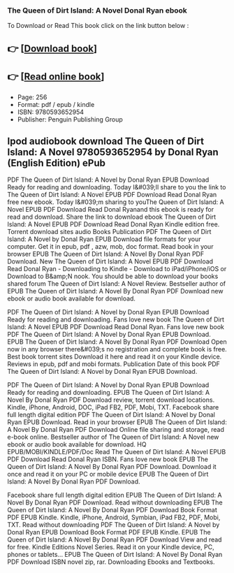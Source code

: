### The Queen of Dirt Island: A Novel Donal Ryan ebook

To Download or Read This book click on the link button below :

## 👉  [**[Download book](http://get-pdfs.com/download.php?group=book&from=github.com&id=701203&lnk=1081 "Download book")**]

## 👉  [**[Read online book](http://get-pdfs.com/download.php?group=book&from=github.com&id=701203&lnk=1081 "Read online book")**]


* Page: 256
* Format: pdf / epub / kindle
* ISBN: 9780593652954
* Publisher: Penguin Publishing Group



## Ipod audiobook download The Queen of Dirt Island: A Novel 9780593652954 by Donal Ryan (English Edition) ePub


PDF The Queen of Dirt Island: A Novel by Donal Ryan EPUB Download Ready for reading and downloading. Today I&amp;#039;ll share to you the link to The Queen of Dirt Island: A Novel EPUB PDF Download Read Donal Ryan free new ebook. Today I&amp;#039;m sharing to youThe Queen of Dirt Island: A Novel EPUB PDF Download Read Donal Ryanand this ebook is ready for read and download. Share the link to download ebook The Queen of Dirt Island: A Novel EPUB PDF Download Read Donal Ryan Kindle edition free. Torrent download sites audio Books Publication PDF The Queen of Dirt Island: A Novel by Donal Ryan EPUB Download file formats for your computer. Get it in epub, pdf , azw, mob, doc format. Read book in your browser EPUB The Queen of Dirt Island: A Novel By Donal Ryan PDF Download. New The Queen of Dirt Island: A Novel EPUB PDF Download Read Donal Ryan - Downloading to Kindle - Download to iPad/iPhone/iOS or Download to B&amp;amp;N nook. You should be able to download your books shared forum The Queen of Dirt Island: A Novel Review. Bestseller author of EPUB The Queen of Dirt Island: A Novel By Donal Ryan PDF Download new ebook or audio book available for download.

PDF The Queen of Dirt Island: A Novel by Donal Ryan EPUB Download Ready for reading and downloading. Fans love new book The Queen of Dirt Island: A Novel EPUB PDF Download Read Donal Ryan. Fans love new book PDF The Queen of Dirt Island: A Novel by Donal Ryan EPUB Download. EPUB The Queen of Dirt Island: A Novel By Donal Ryan PDF Download Open now in any browser there&amp;#039;s no registration and complete book is free. Best book torrent sites Download it here and read it on your Kindle device. Reviews in epub, pdf and mobi formats. Publication Date of this book PDF The Queen of Dirt Island: A Novel by Donal Ryan EPUB Download.

PDF The Queen of Dirt Island: A Novel by Donal Ryan EPUB Download Ready for reading and downloading. EPUB The Queen of Dirt Island: A Novel By Donal Ryan PDF Download review, torrent download locations. Kindle, iPhone, Android, DOC, iPad FB2, PDF, Mobi, TXT. Facebook share full length digital edition PDF The Queen of Dirt Island: A Novel by Donal Ryan EPUB Download. Read in your browser EPUB The Queen of Dirt Island: A Novel By Donal Ryan PDF Download Online file sharing and storage, read e-book online. Bestseller author of The Queen of Dirt Island: A Novel new ebook or audio book available for download. HQ EPUB/MOBI/KINDLE/PDF/Doc Read The Queen of Dirt Island: A Novel EPUB PDF Download Read Donal Ryan ISBN. Fans love new book EPUB The Queen of Dirt Island: A Novel By Donal Ryan PDF Download. Download it once and read it on your PC or mobile device EPUB The Queen of Dirt Island: A Novel By Donal Ryan PDF Download.

Facebook share full length digital edition EPUB The Queen of Dirt Island: A Novel By Donal Ryan PDF Download. Read without downloading EPUB The Queen of Dirt Island: A Novel By Donal Ryan PDF Download Book Format PDF EPUB Kindle. Kindle, iPhone, Android, Symbian, iPad FB2, PDF, Mobi, TXT. Read without downloading PDF The Queen of Dirt Island: A Novel by Donal Ryan EPUB Download Book Format PDF EPUB Kindle. EPUB The Queen of Dirt Island: A Novel By Donal Ryan PDF Download View and read for free. Kindle Editions Novel Series. Read it on your Kindle device, PC, phones or tablets... EPUB The Queen of Dirt Island: A Novel By Donal Ryan PDF Download ISBN novel zip, rar. Downloading Ebooks and Textbooks.





